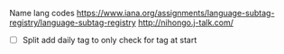 Name lang codes 
    https://www.iana.org/assignments/language-subtag-registry/language-subtag-registry
    http://nihongo.j-talk.com/
    
- [ ] Split add daily tag to only check for tag at start
